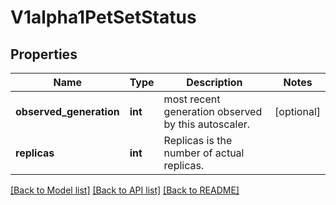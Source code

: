 # V1alpha1PetSetStatus

## Properties
Name | Type | Description | Notes
------------ | ------------- | ------------- | -------------
**observed_generation** | **int** | most recent generation observed by this autoscaler. | [optional] 
**replicas** | **int** | Replicas is the number of actual replicas. | 

[[Back to Model list]](../README.md#documentation-for-models) [[Back to API list]](../README.md#documentation-for-api-endpoints) [[Back to README]](../README.md)



